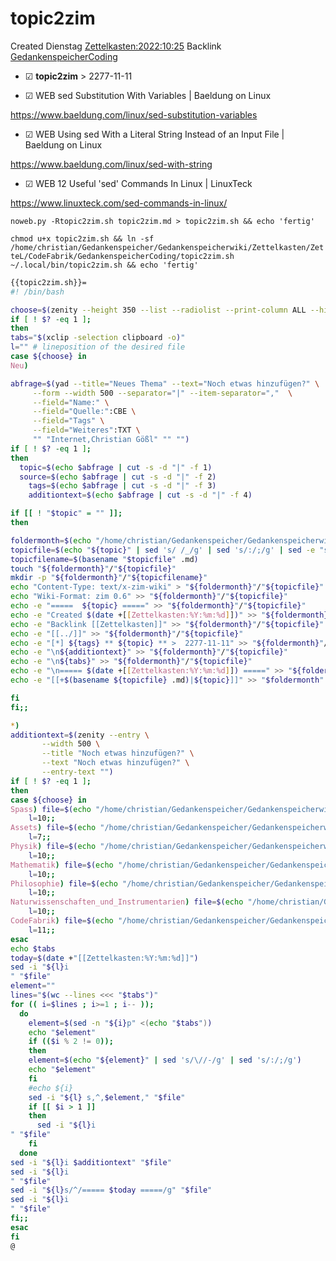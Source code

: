 # topic2zim
Created Dienstag [Zettelkasten:2022:10:25]()
Backlink [GedankenspeicherCoding](../GedankenspeicherCoding.md)

* ☑ **topic2zim**  >  2277-11-11



* ☑ WEB sed Substitution With Variables | Baeldung on Linux 

 <https://www.baeldung.com/linux/sed-substitution-variables>

* ☑ WEB Using sed With a Literal String Instead of an Input File | Baeldung on Linux 

 <https://www.baeldung.com/linux/sed-with-string>

* ☑ WEB 12 Useful 'sed' Commands In Linux | LinuxTeck 

 <https://www.linuxteck.com/sed-commands-in-linux/>

  ``noweb.py -Rtopic2zim.sh topic2zim.md > topic2zim.sh && echo 'fertig'``

``chmod u+x topic2zim.sh && ln -sf /home/christian/Gedankenspeicher/Gedankenspeicherwiki/Zettelkasten/ZetteL/CodeFabrik/GedankenspeicherCoding/topic2zim.sh ~/.local/bin/topic2zim.sh && echo 'fertig'``

```bash
{{topic2zim.sh}}=
#! /bin/bash

choose=$(zenity --height 350 --list --radiolist --print-column ALL --hide-header --column "Checkbox" --column "What" TRUE Neu FALSE Spass FALSE Assets FALSE Physik FALSE Mathematik FALSE Philosophie FALSE Naturwissenschaften_und_Instrumentarien FALSE CodeFabrik)
if [ ! $? -eq 1 ]; 
then
tabs="$(xclip -selection clipboard -o)"
l="" # lineposition of the desired file
case ${choose} in
Neu) 

abfrage=$(yad --title="Neues Thema" --text="Noch etwas hinzufügen?" \
 	 --form --width 500 --separator="|" --item-separator=","  \
 	 --field="Name:" \
 	 --field="Quelle:":CBE \
 	 --field="Tags" \
 	 --field="Weiteres":TXT \
 	 "" "Internet,Christian Gößl" "" "")
if [ ! $? -eq 1 ]; 
then
  topic=$(echo $abfrage | cut -s -d "|" -f 1)
  source=$(echo $abfrage | cut -s -d "|" -f 2)
	tags=$(echo $abfrage | cut -s -d "|" -f 3)
	additiontext=$(echo $abfrage | cut -s -d "|" -f 4)

if [[ ! "$topic" = "" ]]; 
then

foldermonth=$(echo "/home/christian/Gedankenspeicher/Gedankenspeicherwiki/Zettelkasten")
topicfile=$(echo "${topic}" | sed 's/ /_/g' | sed 's/:/;/g' | sed -e "s/'/_/g" | sed 's/\"//g'|  sed 's/&/n/g' | sed 's/|//g' | sed 's/\[/(/g' | sed 's/\]/)/g' | sed 's/@/at/g' | sed 's/¦//g' | sed 's/?/.ß/g').md
topicfilename=$(basename "$topicfile" .md)
touch "${foldermonth}"/"${topicfile}"
mkdir -p "${foldermonth}"/"${topicfilename}"
echo "Content-Type: text/x-zim-wiki" > "${foldermonth}"/"${topicfile}"
echo "Wiki-Format: zim 0.6" >> "${foldermonth}"/"${topicfile}"
echo -e "=====  ${topic} =====" >> "${foldermonth}"/"${topicfile}"
echo -e "Created $(date +[[Zettelkasten:%Y:%m:%d]])" >> "${foldermonth}"/"${topicfile}"
echo -e "Backlink [[Zettelkasten]]" >> "${foldermonth}"/"${topicfile}"
echo -e "[[../]]" >> "${foldermonth}"/"${topicfile}"
echo -e "[*] ${tags} ** ${topic} ** >  2277-11-11" >> "${foldermonth}"/"${topicfile}"
echo -e "\n${additiontext}" >> "${foldermonth}"/"${topicfile}"
echo -e "\n${tabs}" >> "${foldermonth}"/"${topicfile}"
echo -e "\n===== $(date +[[Zettelkasten:%Y:%m:%d]]) =====" >> "${foldermonth}".md
echo -e "[[+$(basename ${topicfile} .md)|${topic}]]" >> "$foldermonth".md

fi
fi;;

*)
additiontext=$(zenity --entry \
       --width 500 \
       --title "Noch etwas hinzufügen?" \
       --text "Noch etwas hinzufügen?" \
       --entry-text "")
if [ ! $? -eq 1 ]; 
then
case ${choose} in
Spass) file=$(echo "/home/christian/Gedankenspeicher/Gedankenspeicherwiki/Spaß_Stream.md")
	l=10;;
Assets) file=$(echo "/home/christian/Gedankenspeicher/Gedankenspeicherwiki/Assets.md")
	l=7;;
Physik) file=$(echo "/home/christian/Gedankenspeicher/Gedankenspeicherwiki/Physik.md")
	l=10;;
Mathematik) file=$(echo "/home/christian/Gedankenspeicher/Gedankenspeicherwiki/Mathematik.md")
	l=10;;
Philosophie) file=$(echo "/home/christian/Gedankenspeicher/Gedankenspeicherwiki/Philosophie.md")
	l=10;;
Naturwissenschaften_und_Instrumentarien) file=$(echo "/home/christian/Gedankenspeicher/Gedankenspeicherwiki/Naturwissenschaften_und_Instrumentarien.md")
	l=10;;
CodeFabrik) file=$(echo "/home/christian/Gedankenspeicher/Gedankenspeicherwiki/CodeFabrik.md")
	l=11;;
esac
echo $tabs
today=$(date +"[[Zettelkasten:%Y:%m:%d]]")
sed -i "${l}i
" "$file"
element=""
lines="$(wc --lines <<< "$tabs")"
for (( i=$lines ; i>=1 ; i-- )); 
  do
	element=$(sed -n "${i}p" <(echo "$tabs"))
	echo "$element"
	if (($i % 2 != 0));
	then
	element=$(echo "${element}" | sed 's/\//-/g' | sed 's/:/;/g')
	echo "$element"
	fi
	#echo ${i}
	sed -i "${l} s,^,$element," "$file"
	if [[ $i > 1 ]] 
	then
	  sed -i "${l}i
" "$file"
	fi
  done
sed -i "${l}i $additiontext" "$file"
sed -i "${l}i
" "$file"
sed -i "${l}s/^/===== $today =====/g" "$file"
sed -i "${l}i
" "$file"
fi;;
esac
fi
@
```


